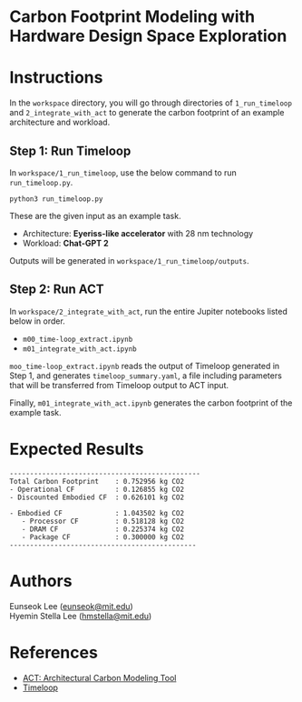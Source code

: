 Carbon Footprint Modeling with Hardware Design Space Exploration
======================================

# Instructions

In the `workspace` directory, you will go through directories of `1_run_timeloop` and `2_integrate_with_act` to generate the carbon footprint of an example architecture and workload.

## Step 1: Run Timeloop
In `workspace/1_run_timeloop`, use the below command to run `run_timeloop.py`. 

```
python3 run_timeloop.py
```

These are the given input as an example task.
* Architecture: **Eyeriss-like accelerator** with 28 nm technology
* Workload: **Chat-GPT 2**

Outputs will be generated in `workspace/1_run_timeloop/outputs`.

## Step 2: Run ACT
In `workspace/2_integrate_with_act`, run the entire Jupiter notebooks listed below in order.
* `m00_time-loop_extract.ipynb`
* `m01_integrate_with_act.ipynb`

`moo_time-loop_extract.ipynb` reads the output of Timeloop generated in Step 1, and generates `timeloop_summary.yaml`, a file including parameters that will be transferred from Timeloop output to ACT input.

Finally, `m01_integrate_with_act.ipynb` generates the carbon footprint of the example task.


# Expected Results
```
-----------------------------------------------
Total Carbon Footprint    : 0.752956 kg CO2
- Operational CF          : 0.126855 kg CO2
- Discounted Embodied CF  : 0.626101 kg CO2

- Embodied CF             : 1.043502 kg CO2
   - Processor CF         : 0.518128 kg CO2
   - DRAM CF              : 0.225374 kg CO2
   - Package CF           : 0.300000 kg CO2
----------------------------------------------
```


# Authors
Eunseok Lee (eunseok@mit.edu)\
Hyemin Stella Lee (hmstella@mit.edu)

# References
* [ACT: Architectural Carbon Modeling Tool](https://github.com/alugupta/ACT)
* [Timeloop](https://github.com/Accelergy-Project/timeloop-accelergy-exercises)
